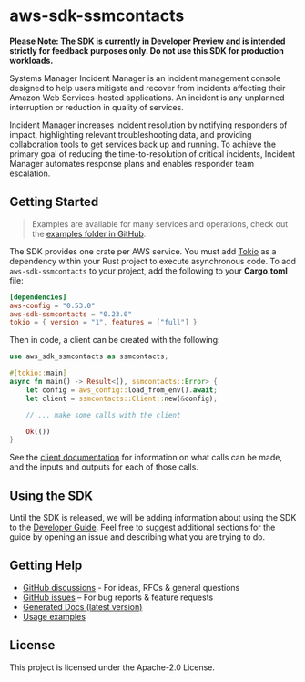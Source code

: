 # aws-sdk-ssmcontacts

**Please Note: The SDK is currently in Developer Preview and is intended strictly for
feedback purposes only. Do not use this SDK for production workloads.**

Systems Manager Incident Manager is an incident management console designed to help users mitigate and recover from incidents affecting their Amazon Web Services-hosted applications. An incident is any unplanned interruption or reduction in quality of services.

Incident Manager increases incident resolution by notifying responders of impact, highlighting relevant troubleshooting data, and providing collaboration tools to get services back up and running. To achieve the primary goal of reducing the time-to-resolution of critical incidents, Incident Manager automates response plans and enables responder team escalation.

## Getting Started

> Examples are available for many services and operations, check out the
> [examples folder in GitHub](https://github.com/awslabs/aws-sdk-rust/tree/main/examples).

The SDK provides one crate per AWS service. You must add [Tokio](https://crates.io/crates/tokio)
as a dependency within your Rust project to execute asynchronous code. To add `aws-sdk-ssmcontacts` to
your project, add the following to your **Cargo.toml** file:

```toml
[dependencies]
aws-config = "0.53.0"
aws-sdk-ssmcontacts = "0.23.0"
tokio = { version = "1", features = ["full"] }
```

Then in code, a client can be created with the following:

```rust
use aws_sdk_ssmcontacts as ssmcontacts;

#[tokio::main]
async fn main() -> Result<(), ssmcontacts::Error> {
    let config = aws_config::load_from_env().await;
    let client = ssmcontacts::Client::new(&config);

    // ... make some calls with the client

    Ok(())
}
```

See the [client documentation](https://docs.rs/aws-sdk-ssmcontacts/latest/aws_sdk_ssmcontacts/client/struct.Client.html)
for information on what calls can be made, and the inputs and outputs for each of those calls.

## Using the SDK

Until the SDK is released, we will be adding information about using the SDK to the
[Developer Guide](https://docs.aws.amazon.com/sdk-for-rust/latest/dg/welcome.html). Feel free to suggest
additional sections for the guide by opening an issue and describing what you are trying to do.

## Getting Help

* [GitHub discussions](https://github.com/awslabs/aws-sdk-rust/discussions) - For ideas, RFCs & general questions
* [GitHub issues](https://github.com/awslabs/aws-sdk-rust/issues/new/choose) – For bug reports & feature requests
* [Generated Docs (latest version)](https://awslabs.github.io/aws-sdk-rust/)
* [Usage examples](https://github.com/awslabs/aws-sdk-rust/tree/main/examples)

## License

This project is licensed under the Apache-2.0 License.

